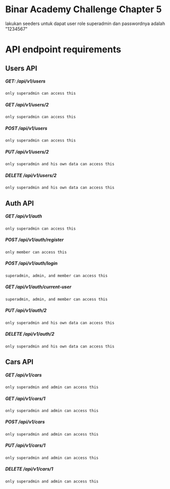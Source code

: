 # Binar Academy Challenge Chapter 5

lakukan seeders untuk dapat user role superadmin dan passwordnya adalah "1234567"

# API endpoint requirements

## Users API

##### GET: /api/v1/users

```shell
only superadmin can access this
```

##### GET /api/v1/users/2

```shell
only superadmin can access this
```

##### POST /api/v1/users

```shell
only superadmin can access this
```

##### PUT /api/v1/users/2

```shell
only superadmin and his own data can access this
```

##### DELETE /api/v1/users/2

```shell
only superadmin and his own data can access this
```

## Auth API

##### GET /api/v1/auth

```shell
only superadmin can access this
```

##### POST /api/v1/auth/register

```shell
only member can access this
```

##### POST /api/v1/auth/login

```shell
superadmin, admin, and member can access this
```

##### GET /api/v1/auth/current-user

```shell
superadmin, admin, and member can access this
```

##### PUT /api/v1/auth/2

```shell
only superadmin and his own data can access this
```

##### DELETE /api/v1/auth/2

```shell
only superadmin and his own data can access this
```

## Cars API

##### GET /api/v1/cars

```shell
only superadmin and admin can access this
```

##### GET /api/v1/cars/1

```shell
only superadmin and admin can access this
```

##### POST /api/v1/cars

```shell
only superadmin and admin can access this
```

##### PUT /api/v1/cars/1

```shell
only superadmin and admin can access this
```

##### DELETE /api/v1/cars/1

```shell
only superadmin and admin can access this
```
